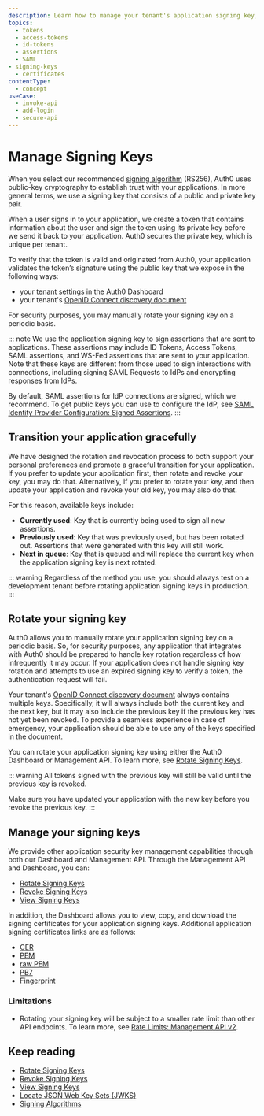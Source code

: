 ```yaml
---
description: Learn how to manage your tenant's application signing key, which is used to sign ID Tokens, Access Tokens, SAML assertions, and WS-Fed assertions that are sent to your application.
topics:
  - tokens
  - access-tokens
  - id-tokens
  - assertions
  - SAML
- signing-keys
  - certificates
contentType:
  - concept
useCase:
  - invoke-api
  - add-login
  - secure-api
---
```


# Manage Signing Keys

When you select our recommended [signing algorithm](/tokens/concepts/signing-algorithms) (RS256), Auth0 uses public-key cryptography to establish trust with your applications. In more general terms, we use a signing key that consists of a public and private key pair.

When a user signs in to your application, we create a token that contains information about the user and sign the token using its private key before we send it back to your application. Auth0 secures the private key, which is unique per tenant.

To verify that the token is valid and originated from Auth0, your application validates the token’s signature using the public key that we expose in the following ways:

* your [tenant settings](/dashboard/reference/settings-tenant) in the Auth0 Dashboard
* your tenant's [OpenID Connect discovery document](/tokens/guides/locate-jwks)

For security purposes, you may manually rotate your signing key on a periodic basis.

::: note
We use the application signing key to sign assertions that are sent to applications. These assertions may include ID Tokens, Access Tokens, SAML assertions, and WS-Fed assertions that are sent to your application. Note that these keys are different from those used to sign interactions with connections, including signing SAML Requests to IdPs and encrypting responses from IdPs.

By default, SAML assertions for IdP connections are signed, which we recommend. To get public keys you can use to configure the IdP, see [SAML Identity Provider Configuration: Signed Assertions](/protocols/saml/samlp#signed-assertions). 
:::

## Transition your application gracefully

We have designed the rotation and revocation process to both support your personal preferences and promote a graceful transition for your application. If you prefer to update your application first, then rotate and revoke your key, you may do that. Alternatively, if you prefer to rotate your key, and then update your application and revoke your old key, you may also do that.

For this reason, available keys include:

* **Currently used**: Key that is currently being used to sign all new assertions.
* **Previously used**: Key that was previously used, but has been rotated out. Assertions that were generated with this key will still work.
* **Next in queue**: Key that is queued and will replace the current key when the application signing key is next rotated.

::: warning
Regardless of the method you use, you should always test on a development tenant before rotating application signing keys in production.
:::

## Rotate your signing key

Auth0 allows you to manually rotate your application signing key on a periodic basis. So, for security purposes, any application that integrates with Auth0 should be prepared to handle key rotation regardless of how infrequently it may occur. If your application does not handle signing key rotation and attempts to use an expired signing key to verify a token, the authentication request will fail.

Your tenant's [OpenID Connect discovery document](/tokens/guides/locate-jwks) always contains multiple keys. Specifically, it will always include both the current key and the next key, but it may also include the previous key if the previous key has not yet been revoked. To provide a seamless experience in case of emergency, your application should be able to use any of the keys specified in the document.

You can rotate your application signing key using either the Auth0 Dashboard or Management API. To learn more, see [Rotate Signing Keys](/dashboard/guides/tenants/rotate-signing-keys).

::: warning
All tokens signed with the previous key will still be valid until the previous key is revoked.

Make sure you have updated your application with the new key before you revoke the previous key.
:::

## Manage your signing keys

We provide other application security key management capabilities through both our Dashboard and Management API. Through the Management API and Dashboard, you can:

* [Rotate Signing Keys](/dashboard/guides/tenants/rotate-signing-keys)
* [Revoke Signing Keys](/dashboard/guides/tenants/revoke-signing-keys)
* [View Signing Keys](/dashboard/guides/tenants/view-signing-keys)

In addition, the Dashboard allows you to view, copy, and download the signing certificates for your application signing keys. Additional application signing certificates links are as follows:

* [CER](https://${account.namespace}/cer)
* [PEM](https://${account.namespace}/pem)
* [raw PEM](https://${account.namespace}/rawpem)
* [PB7](https://${account.namespace}/pb7)
* [Fingerprint](https://${account.namespace}/fingerprint)

### Limitations

* Rotating your signing key will be subject to a smaller rate limit than other API endpoints. To learn more, see [Rate Limits: Management API v2](/policies/rate-limits#management-api-v2).

## Keep reading

* [Rotate Signing Keys](/dashboard/guides/tenants/rotate-signing-keys)
* [Revoke Signing Keys](/dashboard/guides/tenants/revoke-signing-keys)
* [View Signing Keys](/dashboard/guides/tenants/view-signing-keys)
* [Locate JSON Web Key Sets (JWKS)](/tokens/guides/locate-jwks)
* [Signing Algorithms](/tokens/concepts/signing-algorithms)
